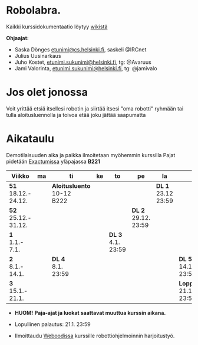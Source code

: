 # Robolabra.
Kaikki kurssidokumentaatio löytyy [wikistä](https://github.com/javaLabra/Robolabra-2017-vuodenvaihde/wiki)

**Ohjaajat:**
* Saska Dönges etunimi@cs.helsinki.fi, saskeli @IRCnet
* Julius Uusinarkaus
* Juho Kostet, etunimi.sukunimi@helsinki.fi, tg: @Avaruus
* Jami Valorinta, etunimi.sukunimi@helsinki.fi, tg: @jamivalo

# Jos olet jonossa

Voit yrittää etsiä itsellesi robotin ja siirtää itsesi "oma robotti" ryhmään tai tulla aloitusluennolla ja toivoa etää joku jättää saapumatta

# Aikataulu

Demotilaisuuden aika ja paikka ilmoitetaan myöhemmin kurssilla
Pajat pidetään [Exactumissa](http://www.helsinki.fi/teknos/opetustilat/kumpula/gh2b/default.htm) yläpajassa **B221**

| Viikko | ma | ti | ke | to | pe | la | su |
| --- | --- | --- | --- | --- | --- | --- | --- |
| **51**<br>18.12.-<br>24.12. |  | **Aloitusluento**<br>10-12<br>B222  |  |  |  | **DL 1**<br>23.12<br>23:59 |  |
| **52**<br>25.12.-<br>31.12. |  |  |  |  | **DL 2**<br>29.12.<br>23:59 |  |  |
| **1**<br>1.1.-<br>7.1. |  |  |  | **DL 3**<br>4.1.<br>23:59 |  |  |  |
| **2**<br>8.1.-<br>14.1. |  | **DL 4**<br>8.1.<br>23:59 |  |  |  |  | **DL 5**<br>14.1.<br>23:59 |
| **3**<br>15.1.-<br>21.1. |  |  |  |  |  |  | **Loppupalautus**<br>21.1<br>23:59 |

* **HUOM!** **Paja-ajat ja luokat saattavat muuttua kurssin aikana.**

* Lopullinen palautus: 21.1. 23:59

* Ilmoittaudu [Weboodissa](https://weboodi.helsinki.fi/hy/opasopettaptied.jsp?AlkPvm=19122017&Tunniste=TKT21013&MD5avain=10aeb597-635a-4f4c-bdaa-839049ab150b&OpinKohd=122465726&OpetTap=122465992&takaisin=minkurss.jsp&rooli=0) kurssille robottiohjelmoinnin harjoitustyö.

